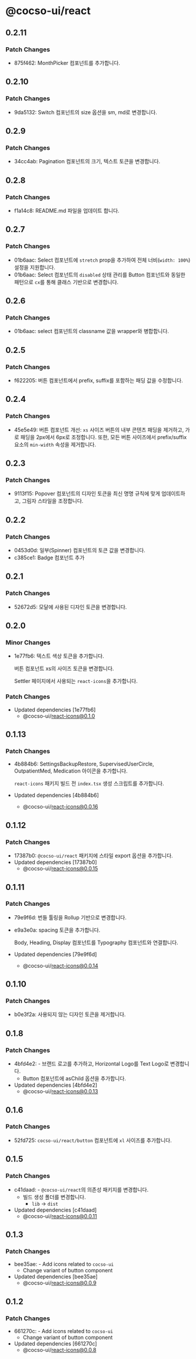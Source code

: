 # @cocso-ui/react

## 0.2.11

### Patch Changes

- 875f462: MonthPicker 컴포넌트를 추가합니다.

## 0.2.10

### Patch Changes

- 9da5132: Switch 컴포넌트의 size 옵션을 sm, md로 변경합니다.

## 0.2.9

### Patch Changes

- 34cc4ab: Pagination 컴포넌트의 크기, 텍스트 토큰을 변경합니다.

## 0.2.8

### Patch Changes

- f1a14c8: README.md 파일을 업데이트 합니다.

## 0.2.7

### Patch Changes

- 01b6aac: Select 컴포넌트에 `stretch` prop을 추가하여 전체 너비(`width: 100%`) 설정을 지원합니다.
- 01b6aac: Select 컴포넌트의 `disabled` 상태 관리를 Button 컴포넌트와 동일한 패턴으로 `cx`를 통해 클래스 기반으로 변경합니다.

## 0.2.6

### Patch Changes

- 01b6aac: select 컴포넌트의 classname 값을 wrapper와 병합합니다.

## 0.2.5

### Patch Changes

- f622205: 버튼 컴포넌트에서 prefix, suffix를 포함하는 패딩 값을 수정합니다.

## 0.2.4

### Patch Changes

- 45e5e49: 버튼 컴포넌트 개선: `xs` 사이즈 버튼의 내부 콘텐츠 패딩을 제거하고, 가로 패딩을 2px에서 6px로 조정합니다. 또한, 모든 버튼 사이즈에서 prefix/suffix 요소의 `min-width` 속성을 제거합니다.

## 0.2.3

### Patch Changes

- 9113f15: Popover 컴포넌트의 디자인 토큰을 최신 명명 규칙에 맞게 업데이트하고, 그림자 스타일을 조정합니다.

## 0.2.2

### Patch Changes

- 0453d0d: 일부(Spinner) 컴포넌트의 토큰 값을 변경합니다.
- c385ce1: Badge 컴포넌트 추가

## 0.2.1

### Patch Changes

- 52672d5: 모달에 사용된 디자인 토큰을 변경합니다.

## 0.2.0

### Minor Changes

- 1e77fb6: 텍스트 색상 토큰을 추가합니다.

  버튼 컴포넌트 xs의 사이즈 토큰을 변경합니다.

  Settler 페이지에서 사용되는 `react-icons`을 추가합니다.

### Patch Changes

- Updated dependencies [1e77fb6]
  - @cocso-ui/react-icons@0.1.0

## 0.1.13

### Patch Changes

- 4b884b6: SettingsBackupRestore, SupervisedUserCircle, OutpatientMed, Medication 아이콘을 추가합니다.

  `react-icons` 패키지 빌드 전 `index.tsx` 생성 스크립트를 추가합니다.

- Updated dependencies [4b884b6]
  - @cocso-ui/react-icons@0.0.16

## 0.1.12

### Patch Changes

- 17387b0: `@cocso-ui/react` 패키지에 스타일 export 옵션을 추가합니다.
- Updated dependencies [17387b0]
  - @cocso-ui/react-icons@0.0.15

## 0.1.11

### Patch Changes

- 79e9f6d: 번들 툴링을 Rollup 기반으로 변경합니다.
- e9a3e0a: spacing 토큰을 추가합니다.

  Body, Heading, Display 컴포넌트를 Typography 컴포넌트와 연결합니다.

- Updated dependencies [79e9f6d]
  - @cocso-ui/react-icons@0.0.14

## 0.1.10

### Patch Changes

- b0e3f2a: 사용되지 않는 디자인 토큰을 제거합니다.

## 0.1.8

### Patch Changes

- 4bfd4e2: - 브랜드 로고를 추가하고, Horizontal Logo를 Text Logo로 변경합니다.
  - Button 컴포넌트에 asChild 옵션을 추가합니다.
- Updated dependencies [4bfd4e2]
  - @cocso-ui/react-icons@0.0.13

## 0.1.6

### Patch Changes

- 52fd725: `cocso-ui/react/button` 컴포넌트에 `xl` 사이즈를 추가합니다.

## 0.1.5

### Patch Changes

- c41daad: - `@cocso-ui/react`의 의존성 패키지를 변경합니다.
  - 빌드 생성 폴더를 변경합니다.
    - `lib` → `dist`
- Updated dependencies [c41daad]
  - @cocso-ui/react-icons@0.0.11

## 0.1.3

### Patch Changes

- bee35ae: - Add icons related to `cocso-ui`
  - Change variant of button component
- Updated dependencies [bee35ae]
  - @cocso-ui/react-icons@0.0.9

## 0.1.2

### Patch Changes

- 661270c: - Add icons related to `cocso-ui`
  - Change variant of button component
- Updated dependencies [661270c]
  - @cocso-ui/react-icons@0.0.8
